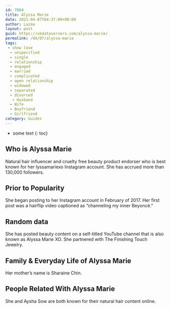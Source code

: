 ```yaml
---
id: 7864
title: Alyssa Marie
date: 2021-04-07T04:37:09+00:00
author: Laima
layout: post
guid: https://ukdataservers.com/alyssa-marie/
permalink: /04/07/alyssa-marie
tags:
 - show love
  - unspecified
  - single
  - relationship
  - engaged
  - married
  - complicated
  - open relationship
  - widowed
  - separated
  - divorced
   - Husband
  - Wife
  - Boyfriend
  - Girlfriend
category: Guides
---
```


* some text
{: toc}


## Who is Alyssa Marie
                  
                  
                  
Natural hair influencer and cruelty free beauty product endorser who is best known for her lyssamariexo Instagram account. She has accrued more than 130,000 followers.
                  
              
            
              
            
                
                
                
## Prior to Popularity
                  
                  
                  
She began posting to her Instagram account in February of 2017. Her first post was a hairflip video captioned as &#8220;channeling my inner Beyoncé.&#8221;
                  
              
            
              
            
                
                
                
## Random data
                  
                  
                  
She has posted beauty content on a self-titled YouTube channel that is also known as Alyssa Marie XO. She partnered with The Finishing Touch Jewelry.
                  
              
            
              
            
                
                
                
## Family & Everyday Life of Alyssa Marie
                  
                  
                  
Her mother&#8217;s name is Sharaine Chin.
                  
              
            
              
            
                
                
                
## People Related With Alyssa Marie
                  
                  
                  
She and Aysha Sow are both known for their natural hair content online.
                  
              
            
              
            
                
              
            
              
              
            
            
              
            
          
          
          